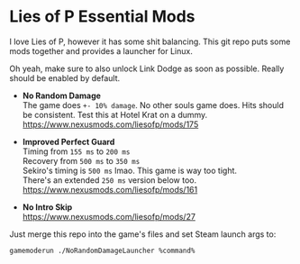 # Lies of P Essential Mods

I love Lies of P, however it has some shit balancing. This git repo puts some mods together and provides a launcher for Linux.

Oh yeah, make sure to also unlock Link Dodge as soon as possible. Really should be enabled by default.

-   **No Random Damage**<br />
    The game does `+- 10% damage`. No other souls game does. Hits should be consistent. Test this at Hotel Krat on a dummy.<br />
    https://www.nexusmods.com/liesofp/mods/175

-   **Improved Perfect Guard**<br />
    Timing from `155 ms` to `200 ms`<br />
    Recovery from `500 ms` to `350 ms`<br />
    Sekiro's timing is `500 ms` lmao. This game is way too tight.<br />
    There's an extended `250 ms` version below too.<br />
    https://www.nexusmods.com/liesofp/mods/161

-   **No Intro Skip**<br />
    https://www.nexusmods.com/liesofp/mods/27

Just merge this repo into the game's files and set Steam launch args to:

```bash
gamemoderun ./NoRandomDamageLauncher %command%
```
